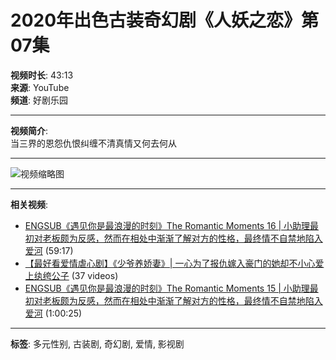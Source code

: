 # 2020年出色古装奇幻剧《人妖之恋》第07集

**视频时长**: 43:13  
**来源**: YouTube  
**频道**: 好剧乐园  

---

**视频简介**:  
当三界的恩怨仇恨纠缠不清真情又何去何从  

---

![视频缩略图](https://img.youtube.com/vi/视频ID/default.jpg)

---

**相关视频**:  
- [ENGSUB《遇见你是最浪漫的时刻》The Romantic Moments 16 | 小助理最初对老板颇为反感，然而在相处中渐渐了解对方的性格，最终情不自禁地陷入爱河](https://www.youtube.com/watch?v=OrUkXvBVhn8) (59:17)
- [【最好看爱情虐心剧】《少爷养娇妻》| 一心为了报仇嫁入豪门的她却不小心爱上纨绔公子](https://www.youtube.com/watch?v=UEyFDbTwdg8&list=PL0mu4AtHSbx7ZEW7M-blYGS2C82gj4GPQ) (37 videos)
- [ENGSUB《遇见你是最浪漫的时刻》The Romantic Moments 15 | 小助理最初对老板颇为反感，然而在相处中渐渐了解对方的性格，最终情不自禁地陷入爱河](https://www.youtube.com/watch?v=yaTo0ff9Nkk) (1:00:25)

---

**标签**: 多元性别, 古装剧, 奇幻剧, 爱情, 影视剧